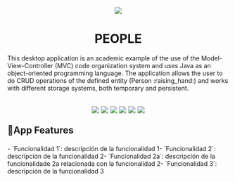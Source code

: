<p align="center">
  <img src="https://github.com/user-attachments/assets/89c0e841-a321-43b4-b8fa-cdd9cd2cd7c4" >
</p>
<h1 align="center"> PEOPLE </h1>
This desktop application is an academic example of the use of the Model-View-Controller (MVC) code organization system and uses Java as an object-oriented programming language. The application allows the user to do CRUD operations of the defined entity (Person :raising_hand:) and works with different storage systems, both temporary and persistent.
<h2>
<p align="center">
  <img src="https://img.shields.io/badge/License-GPL v3.0-blue">
  <img src="https://img.shields.io/badge/JDK->=17-red">
  <img src="https://img.shields.io/badge/Maven-4.0.0-green">
  <img src="https://img.shields.io/badge/OS-Windows, Linux-yellow">
  <img src="https://img.shields.io/badge/ObjectDB-2.9.0-orange">
  <img src="https://img.shields.io/badge/Version-1.1.0-purple">
</p>

:hammer:App Features
</h2>
- `Funcionalidad 1`: descripción de la funcionalidad 1- `Funcionalidad 2`: descripción de la funcionalidad 2- `Funcionalidad 2a`: descripción de la funcionalidade 2a relacionada con la funcionalidad 2- `Funcionalidad 3`: descripción de la funcionalidad 3
